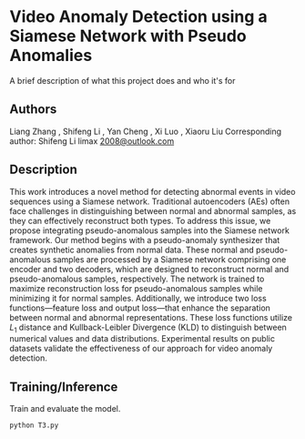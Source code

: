 
# Video Anomaly Detection using a Siamese Network with Pseudo Anomalies

A brief description of what this project does and who it's for


## Authors



Liang Zhang
, Shifeng Li 
, Yan Cheng
, Xi Luo
, Xiaoru Liu
Corresponding author: Shifeng Li limax 2008@outlook.com
## Description
This work introduces a novel method for detecting abnormal events in video sequences using a Siamese network. Traditional autoencoders (AEs) often face challenges in distinguishing between normal and abnormal samples, as they can effectively reconstruct both types. To address this issue, we propose integrating pseudo-anomalous samples into the Siamese network framework. Our method begins with a pseudo-anomaly synthesizer that creates synthetic anomalies from normal data. These normal and pseudo-anomalous samples are processed by a Siamese network comprising one encoder and two decoders, which are designed to reconstruct normal and pseudo-anomalous samples, respectively. The network is trained to maximize reconstruction loss for pseudo-anomalous samples while minimizing it for normal samples. Additionally, we introduce two loss functions—feature loss and output loss—that enhance the separation between normal and abnormal representations. These loss functions utilize $L_1$ distance and Kullback-Leibler Divergence (KLD) to distinguish between numerical values and data distributions. Experimental results on public datasets validate the effectiveness of our approach for video anomaly detection. 
## Training/Inference
Train and evaluate the model.

```bash
python T3.py
```
